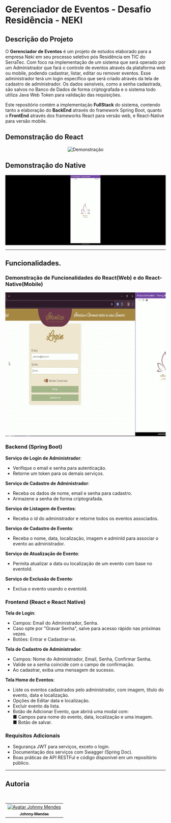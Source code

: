 # Gerenciador de Eventos - Desafio Residência - NEKI

## Descrição do Projeto

O **Gerenciador de Eventos** é um projeto de estudos elaborado para a empresa Neki em seu processo seletivo pós Residência em TIC do SerraTec. Com foco na implementação de um sistema que será operado por um Administrador que fará o controle de eventos através da plataforma web ou mobile, podendo cadastrar, listar, editar ou remover eventos. Esse administrador terá um login específico que será criado através da tela de cadastro de administrador. Os dados sensíveis, como a senha cadastrada, são salvos no Banco de Dados de forma criptografada e o sistema todo utiliza Java Web Token para validação das requisições.

Este repositório contém a implementação **FullStack** do sistema, contendo tanto a elaboração do **BackEnd** através do framework Spring Boot, quanto o **FrontEnd** através dos frameworks React para versão web, e React-Native para versão mobile.

## Demonstração do React

<div style="width: 100%; overflow: hidden; display: flex; justify-content: center;">
  <img src="https://github.com/JohnnyMendesC/Gerenciador-de-Eventos/blob/main/gerenciador-de-eventos-frontend-react/src/assets/react.gif" style="max-width: 100%; height: auto;" alt="Demonstração">
</div>

## Demonstração do Native
<div style="width: 100%; overflow: hidden; display: flex; justify-content: center;">
  <img src="https://github.com/JohnnyMendesC/Gerenciador-de-Eventos/blob/main/gerenciador-de-eventos-frontend-react-native/assets/native.gif" style="max-width: 100%; height: auto;" alt="Demonstração">
</div>


---



## Funcionalidades.

### Demonstração de Funcionalidades do React(Web) e do React-Native(Mobile)

<div style="width: 100%; overflow: hidden; display: flex; justify-content: center;">
  <img src="https://github.com/JohnnyMendesC/Gerenciador-de-Eventos/blob/main/gerenciador-de-eventos-frontend-react/src/assets/react-gif.gif" style="max-width: 100%; height: 450px;" alt="Demonstração da Página Web desenvolvida em React">
  <img src="https://github.com/JohnnyMendesC/Gerenciador-de-Eventos/blob/main/gerenciador-de-eventos-frontend-react-native/assets/native-gif.gif" style="max-width: 100%; height: 450px;" alt="Demonstração do Aplicativo desenvolvido em React Native">
</div>

### Backend (Spring Boot)
**Serviço de Login de Administrador**:
-	Verifique o email e senha para autenticação.
-	Retorne um token para os demais serviços.

**Serviço de Cadastro de Administrador**:
-	Receba os dados de nome, email e senha para cadastro.
-	Armazene a senha de forma criptografada.

**Serviço de Listagem de Eventos**:
-	Receba o id do administrador e retorne todos os eventos associados.

**Serviço de Cadastro de Evento**:
-	Receba o nome, data, localização, imagem e adminId para associar o evento ao administrador.

**Serviço de Atualização de Evento**:
-	Permita atualizar a data ou localização de um evento com base no eventoId.

**Serviço de Exclusão de Evento**:
-	Exclua o evento usando o eventoId.


### Frontend (React e React Native)
**Tela de Login**:  
- Campos: Email do Administrador, Senha.
- Caso opte por "Gravar Senha", salve para acesso rápido nas próximas vezes.
- Botões: Entrar e Cadastrar-se.  

**Tela de Cadastro de Administrador**:  
-	Campos: Nome do Administrador, Email, Senha, Confirmar Senha.
-	Valide se a senha coincide com o campo de confirmação.
-	Ao cadastrar, exiba uma mensagem de sucesso.  

**Tela Home de Eventos**:
-	Liste os eventos cadastrados pelo administrador, com imagem, título do evento, data e localização.
-	Opções de Editar data e localização.
-	Excluir evento da lista.
-	Botão de Adicionar Evento, que abrirá uma modal com:  
■	Campos para nome do evento, data, localização e uma imagem.  
■	Botão de salvar.

### Requisitos Adicionais
-	Segurança JWT para serviços, exceto o login.
-	Documentação dos serviços com Swagger (Spring Doc).
-	Boas práticas de API RESTFul e código disponível em um repositório público.


---

## Autoria

<br/>
<table>
    <tr>
    <td align="center">
      <a href="https://www.linkedin.com/in/j-mendes-do-carmo">
        <img src="https://avatars.githubusercontent.com/u/177888064?v=4" width="100px;" alt="Avatar Johnny Mendes"/><br>
        <sub>
          <b>Johnny Mendes</b>
        </sub>
      </a>
    </td>
</table>
</br>
</br>

